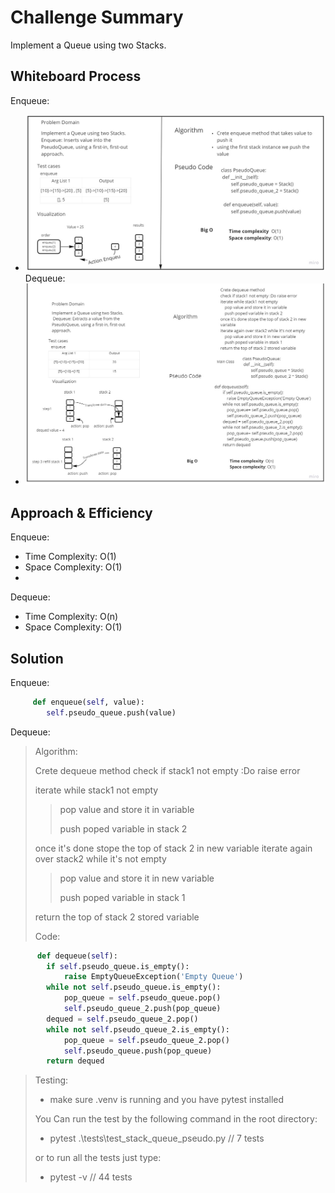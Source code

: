 # Challenge Summary
<!-- Description of the challenge -->
Implement a Queue using two Stacks.

## Whiteboard Process
<!-- Embedded whiteboard image -->
Enqueue:
* ![Enqueue](enqueue.jpg)
Dequeue:
* ![Dequeue](dequeue.jpg)
## Approach & Efficiency
<!-- What approach did you take? Why? What is the Big O space/time for this approach? -->
Enqueue: 
- Time Complexity: O(1)
- Space Complexity: O(1)
- 
Dequeue:
- Time Complexity: O(n)
- Space Complexity: O(1)

## Solution

Enqueue:
```python
     def enqueue(self, value):
        self.pseudo_queue.push(value)
```
Dequeue:
> Algorithm:
> 
> Crete dequeue method
check if stack1 not empty :Do raise error
> 
> iterate while stack1 not empty
>> pop value and store it in variable
>>
>>push poped variable in stack 2
> 
> once it's done stope the top of stack 2 in new variable
> iterate again over stack2 while it's not empty
>> pop value and store it in new variable
> >
>> push poped variable in stack 1
> 
>return the top of stack 2 stored variable
> 
> Code:
```python
      def dequeue(self):
        if self.pseudo_queue.is_empty():
            raise EmptyQueueException('Empty Queue')
        while not self.pseudo_queue.is_empty():
            pop_queue = self.pseudo_queue.pop()
            self.pseudo_queue_2.push(pop_queue)
        dequed = self.pseudo_queue_2.pop()
        while not self.pseudo_queue_2.is_empty():
            pop_queue = self.pseudo_queue_2.pop()
            self.pseudo_queue.push(pop_queue)
        return dequed

```

> Testing:
> 
> * make sure .venv is running and you have pytest installed
> 
> You Can run the test by the following command in the root directory:
> 
> * pytest .\tests\test_stack_queue_pseudo.py     // 7 tests
> 
> or to run all the tests just type:
> 
>  * pytest -v   // 44 tests
 